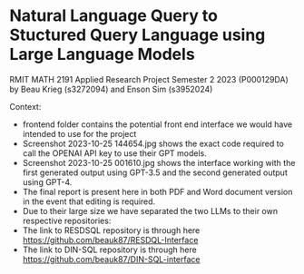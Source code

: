 # Natural Language Query to Stuctured Query Language using Large Language Models
RMIT MATH 2191 Applied Research Project Semester 2 2023 (P000129DA)
by Beau Krieg (s3272094) and Enson Sim (s3952024)

Context:
- frontend folder contains the potential front end interface we would have intended to use for the project
- Screenshot 2023-10-25 144654.jpg shows the exact code required to call the OPENAI API key to use their GPT models.
- Screenshot 2023-10-25 001610.jpg shows the interface working with the first generated output using GPT-3.5 and the second generated output using GPT-4.
- The final report is present here in both PDF and Word document version in the event that editing is required.
- Due to their large size we have separated the two LLMs to their own respective repositories:
- The link to RESDSQL repository is through here https://github.com/beauk87/RESDQL-Interface
- The link to DIN-SQL repository is through here https://github.com/beauk87/DIN-SQL-interface
